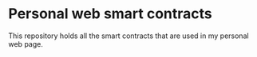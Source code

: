 # Personal web smart contracts

This repository holds all the smart contracts that are used in my personal web page.